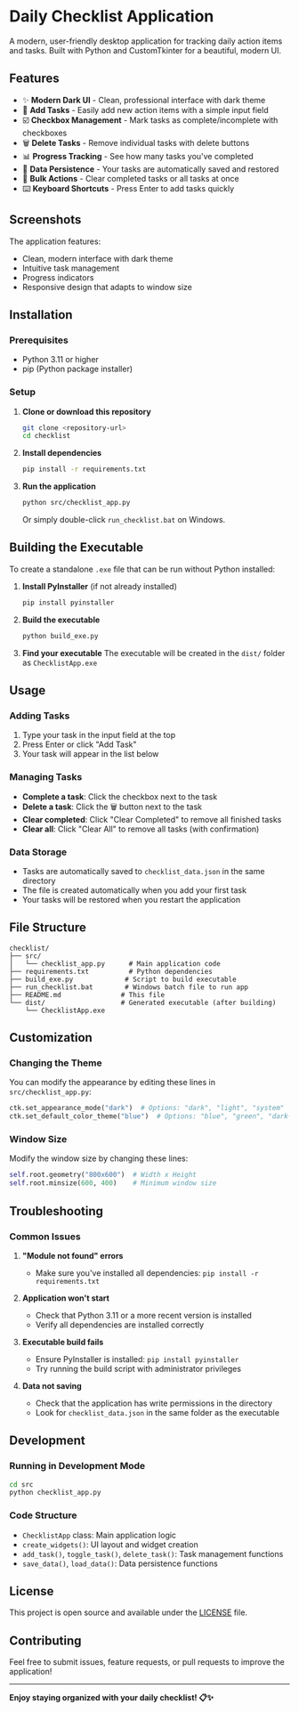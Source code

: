 # Daily Checklist Application

A modern, user-friendly desktop application for tracking daily action items and tasks. Built with Python and CustomTkinter for a beautiful, modern UI.

## Features

- ✨ **Modern Dark UI** - Clean, professional interface with dark theme
- 📝 **Add Tasks** - Easily add new action items with a simple input field
- ☑️ **Checkbox Management** - Mark tasks as complete/incomplete with checkboxes
- 🗑️ **Delete Tasks** - Remove individual tasks with delete buttons
- 📊 **Progress Tracking** - See how many tasks you've completed
- 💾 **Data Persistence** - Your tasks are automatically saved and restored
- 🧹 **Bulk Actions** - Clear completed tasks or all tasks at once
- ⌨️ **Keyboard Shortcuts** - Press Enter to add tasks quickly

## Screenshots

The application features:
- Clean, modern interface with dark theme
- Intuitive task management
- Progress indicators
- Responsive design that adapts to window size

## Installation

### Prerequisites
- Python 3.11 or higher
- pip (Python package installer)

### Setup

1. **Clone or download this repository**
   ```bash
   git clone <repository-url>
   cd checklist
   ```

2. **Install dependencies**
   ```bash
   pip install -r requirements.txt
   ```

3. **Run the application**
   ```bash
   python src/checklist_app.py
   ```

   Or simply double-click `run_checklist.bat` on Windows.

## Building the Executable

To create a standalone `.exe` file that can be run without Python installed:

1. **Install PyInstaller** (if not already installed)
   ```bash
   pip install pyinstaller
   ```

2. **Build the executable**
   ```bash
   python build_exe.py
   ```

3. **Find your executable**
   The executable will be created in the `dist/` folder as `ChecklistApp.exe`

## Usage

### Adding Tasks
1. Type your task in the input field at the top
2. Press Enter or click "Add Task"
3. Your task will appear in the list below

### Managing Tasks
- **Complete a task**: Click the checkbox next to the task
- **Delete a task**: Click the 🗑️ button next to the task
- **Clear completed**: Click "Clear Completed" to remove all finished tasks
- **Clear all**: Click "Clear All" to remove all tasks (with confirmation)

### Data Storage
- Tasks are automatically saved to `checklist_data.json` in the same directory
- The file is created automatically when you add your first task
- Your tasks will be restored when you restart the application

## File Structure

```
checklist/
├── src/
│   └── checklist_app.py      # Main application code
├── requirements.txt          # Python dependencies
├── build_exe.py             # Script to build executable
├── run_checklist.bat        # Windows batch file to run app
├── README.md               # This file
└── dist/                   # Generated executable (after building)
    └── ChecklistApp.exe
```

## Customization

### Changing the Theme
You can modify the appearance by editing these lines in `src/checklist_app.py`:

```python
ctk.set_appearance_mode("dark")  # Options: "dark", "light", "system"
ctk.set_default_color_theme("blue")  # Options: "blue", "green", "dark-blue"
```

### Window Size
Modify the window size by changing these lines:

```python
self.root.geometry("800x600")  # Width x Height
self.root.minsize(600, 400)    # Minimum window size
```

## Troubleshooting

### Common Issues

1. **"Module not found" errors**
   - Make sure you've installed all dependencies: `pip install -r requirements.txt`

2. **Application won't start**
   - Check that Python 3.11 or a more recent version is installed
   - Verify all dependencies are installed correctly

3. **Executable build fails**
   - Ensure PyInstaller is installed: `pip install pyinstaller`
   - Try running the build script with administrator privileges

4. **Data not saving**
   - Check that the application has write permissions in the directory
   - Look for `checklist_data.json` in the same folder as the executable

## Development

### Running in Development Mode
```bash
cd src
python checklist_app.py
```

### Code Structure
- `ChecklistApp` class: Main application logic
- `create_widgets()`: UI layout and widget creation
- `add_task()`, `toggle_task()`, `delete_task()`: Task management functions
- `save_data()`, `load_data()`: Data persistence functions

## License

This project is open source and available under the [LICENSE](LICENSE) file.

## Contributing

Feel free to submit issues, feature requests, or pull requests to improve the application!

---

**Enjoy staying organized with your daily checklist! 📋✨**
